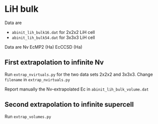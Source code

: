 # LiH bulk

Data are

- `abinit_lih_bulk16.dat` for 2x2x2 LiH cell
- `abinit_lih_bulk54.dat` for 3x3x3 LiH cell

Data are
Nv   EcMP2 (Ha)  EcCCSD (Ha)

## First extrapolation to infinite Nv

Run `extrap_nvirtuals.py` for the two data sets 2x2x2 and 3x3x3.
Change `filename` in `extrap_nvirtuals.py`

Report manually the Nv-extrapolated Ec in `abinit_lih_bulk_volume.dat`


## Second extrapolation to infinite supercell

Run `extrap_volumes.py`


